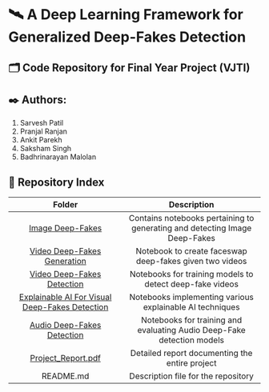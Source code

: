 # :artificial_satellite: A Deep Learning Framework for Generalized Deep-Fakes Detection

## :card_index_dividers: Code Repository for Final Year Project (VJTI)

## :black_nib: Authors:
1. Sarvesh Patil
2. Pranjal Ranjan
3. Ankit Parekh
4. Saksham Singh
5. Badhrinarayan Malolan

## :open_file_folder: Repository Index

| **Folder** | **Description** |
|:-:|:-:|
| [Image Deep-Fakes](Image%Deep-Fakes/) | Contains notebooks pertaining to generating and detecting Image Deep-Fakes |
| [Video Deep-Fakes Generation](Video%Deep-Fakes%Generation/) | Notebook to create faceswap deep-fakes given two videos |
| [Video Deep-Fakes Detection](Video%Deep-Fakes%Detection/) | Notebooks for training models to detect deep-fake videos |
| [Explainable AI For Visual Deep-Fakes Detection](Explainable%AI%For%Visual%Deep-Fakes%Detection/) | Notebooks implementing various explainable AI techniques |
| [Audio Deep-Fakes Detection](Audio%Deep-Fakes%Detection/) | Notebooks for training and evaluating Audio Deep-Fake detection models |
| [Project_Report.pdf](Project_Report.pdf) | Detailed report documenting the entire project |
| README.md | Description file for the repository |